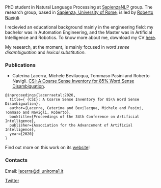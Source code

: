 PhD student in Natural Language Processing at <a href="http://sapienzanlp.uniroma1.it/" target="_blank">SapienzaNLP</a> group. The research group, based in <a href="https://www.uniroma1.it/en/pagina-strutturale/home" target="_blank">Sapienza, University of Rome</a>, is led by <a href="http://wwwusers.di.uniroma1.it/~navigli/" target="_blank">Roberto Navigli</a>.

I recievied an educational background mainly in the engineering field: my bachelor was in Automation Engineering, and the Master was in Artificial Intelligence and Robotics. To know more about me, download my CV <a href="https://caterinaLacerra.github.io/docs/curriculum_vitae.pdf" target="_blank">here</a>.

My research, at the moment, is mainly focused in *word sense disambiguation* and *lexical substitution*.

### Publications

- Caterina Lacerra, Michele Bevilacqua, Tommaso Pasini and Roberto Navigli. <a href="https://pasinit.github.io/papers/lacerra_etal_aaai2020.pdf" target="_blank">CSI: A Coarse Sense Inventory for 85% Word Sense Disambiguation</a>.

```
@inproceedings{lacerraetal:2020,
  title={ {CSI}: A Coarse Sense Inventory for 85\% Word Sense Disambiguation},
  author={Lacerra, Caterina and Bevilacqua, Michele and Pasini, Tommaso and Navigli, Roberto},
  booktitle={Proceedings of the 34th Conference on Artificial Intelligence},
  publisher={Association for the Advancement of Artificial Intelligence},
  year={2020}
}
```

Find out more on this work on its <a href="https://sapienzanlp.github.io/csi/" target="_blank">website</a>!

### Contacts
Email: lacerra@di.uniroma1.it

[Twitter](https://twitter.com/CaterinaLac)
